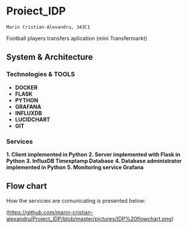 # Proiect_IDP
    Marin Cristian-Alexandru, 343C1

Football players transfers aplication (mini Transfermarkt)

## System & Architecture

### Technologies & TOOLS

* **DOCKER**
* **FLASK**
* **PYTHON**
* **GRAFANA**
* **INFLUXDB**
* **LUCIDCHART**
* **GIT**

### Services

**1. Client implemented in Python**
**2. Server implemented with Flask in Python**
**3. InfluxDB Timesptamp Database**
**4. Database administrator implemented in Python**
**5. Monitoring service Grafana**

## Flow chart

How the servicies are comunicating is presented below:

(https://github.com/marin-cristian-alexandru/Proiect_IDP/blob/master/pictures/IDP%20flowchart.png)

